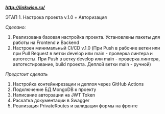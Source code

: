 ***http://linkwise.ru/***

ЭТАП 1. Настрока проекта v.1.0 + Авторизация

*Сделано:*
1. Реализована базовая настройка проекта. Установлены пакеты для работы на Frontend и Backend
2. Настроен минимальный CI/CD v.1.0 (При Push в рабочие ветки или при Pull Request в ветки develop или main - проверка линтера и автотесты. При Push в ветку develop или main - проверка линтера, автотестирование, build проекта. Деплой ветки main - ручной)

*Предстоит сделать* 
1. Настройка контейнирезации и деплоя через GitHub Actions
2. Подключение БД MongoDB к проекту
3. Написание авторзации на JWT Token
4. Раскатка документации в Swagger
5. Реализация PrivateRoutes и валидации формы на фронте
   
